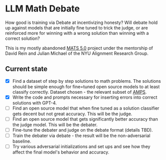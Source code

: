# LLM Math Debate

How good is training via Debate at incentivizing honesty? Will debate hold up against models that are initially fine tuned to trick the judge, or are reinforced more for winning with a wrong solution than winning with a correct solution?

This is my mostly abandoned [MATS 5.0](https://www.matsprogram.org/) project under the mentorship of David Rein and Julian Michael of the NYU Alignment Research Group.

## Current state

- [x] Find a dataset of step by step solutions to math problems. The solutions should be simple enough for fine=tuned open source models to at least classify correctly. Dataset chosen - the relevant subset of [AMPS](https://github.com/hendrycks/math).
- [x] Write the code and prompts necessary for inserting errors into correct solutions with GPT-4.
- [ ] Find an open source model that when fine tuned as a solution classifier gets decent but not great accuracy. This will be the judge.
- [ ] Find an open source model that gets significantly better accuracy than the judge model. This will be the debater.
- [ ] Fine-tune the debater and judge on the debate format (details TBD).
- [ ] Train the debater via debate - the result will be the non-adversarial baseline.
- [ ] Try various adversarial initializations and set ups and see how they affect the final model's behavior and accuracy.
